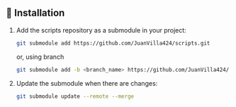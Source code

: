 ## 🔨 Installation

1. Add the scripts repository as a submodule in your project:

   ```bash
   git submodule add https://github.com/JuanVilla424/scripts.git
   ```

   or, using branch

   ```bash
   git submodule add -b <branch_name> https://github.com/JuanVilla424/scripts.git
   ```

2. Update the submodule when there are changes:

   ```bash
   git submodule update --remote --merge
   ```
